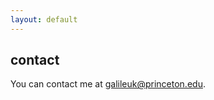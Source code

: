```yaml
---
layout: default
---
```


## contact

You can contact me at [galileuk@princeton.edu](mailto:galileuk@princeton.edu).